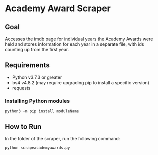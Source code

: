 # Academy Award Scraper

## Goal

Accesses the imdb page for individual years the Academy Awards were held and stores information for each year in a separate file, with ids counting up from the first year.

## Requirements

- Python v3.7.3 or greater
- bs4 v4.8.2 (may require upgrading pip to install a specific version)
- requests

### Installing Python modules

`python3 -m pip install moduleName`

## How to Run

In the folder of the scraper, run the following command:

```
python scrapeacademyawards.py
```
